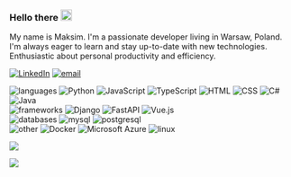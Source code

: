 ### Hello there <img src="https://user-images.githubusercontent.com/22433209/113253549-afc3f600-92c5-11eb-99c8-bb15bea70d4d.gif" width="20px">

My name is Maksim. I'm a passionate developer living in Warsaw, Poland. I'm always eager to learn and stay up-to-date with new technologies. Enthusiastic about personal productivity and efficiency.
 
 
[![LinkedIn](https://img.shields.io/badge/LinkedIn-black?logo=linkedin&logoColor=white)](https://linkedin.com/in/https://www.linkedin.com/in/maksim-radoman-20b362352/) [![email](https://img.shields.io/badge/Email-black?logo=gmail&logoColor=white)](mailto:rmaksim886@gmail.com) 
 

![languages](https://img.shields.io/static/v1?label=&message=languages:&color=0C1117&style=flat-square)
![Python](https://img.shields.io/badge/-Python-black?style=flat-square&logo=Python)
![JavaScript](https://img.shields.io/badge/-JavaScript-black?style=flat-square&logo=javascript)
![TypeScript](https://img.shields.io/badge/-TypeScript-black?style=flat-square&logo=typescript)
![HTML](https://img.shields.io/badge/-HTML-black?style=flat-square&logo=html5)
![CSS](https://img.shields.io/badge/-CSS-black?style=flat-square&logo=css3)
![C#](https://img.shields.io/badge/-C%23-black?style=flat-square&logo=csharp)
![Java](https://img.shields.io/badge/java-black?style=flat-square&logo=openjdk&logoColor=white) 
<br />
![frameworks](https://img.shields.io/static/v1?label=&message=frameworks:&color=0C1117&style=flat-square)
![Django](https://img.shields.io/badge/django-black?style=flat-square&logo=django&logoColor=white) 
![FastAPI](https://img.shields.io/badge/FastAPI-black?style=flat-square&logo=fastapi) 
![Vue.js](https://img.shields.io/badge/-Vue.js-black?style=flat-square&logo=vuedotjs)
<br />
![databases](https://img.shields.io/static/v1?label=&message=databases:&color=0C1117&style=flat-square)
![mysql](https://img.shields.io/badge/-MySQL-black?style=flat-square&logo=mysql)
![postgresql](https://img.shields.io/badge/-PostgreSQL-black?style=flat-square&logo=postgresql)
<br />
![other](https://img.shields.io/static/v1?label=&message=other:&color=0C1117&style=flat-square)
![Docker](https://img.shields.io/badge/-Docker-black?style=flat-square&logo=docker)
![Microsoft Azure](https://img.shields.io/badge/Microsoft%20Azure-black?style=flat-square&logo=microsoft-azure)
![linux](https://img.shields.io/badge/-Linux-black?style=flat-square&logo=linux&logoColor=white)
<br />

 ![](https://github-readme-stats.vercel.app/api/top-langs/?username=Radoman-ra&theme=dark&hide_border=true&include_all_commits=true&count_private=true&layout=compact)

![](https://komarev.com/ghpvc/?username=radoman-ra&style=for-the-badge&color=000000&label=visits:)

